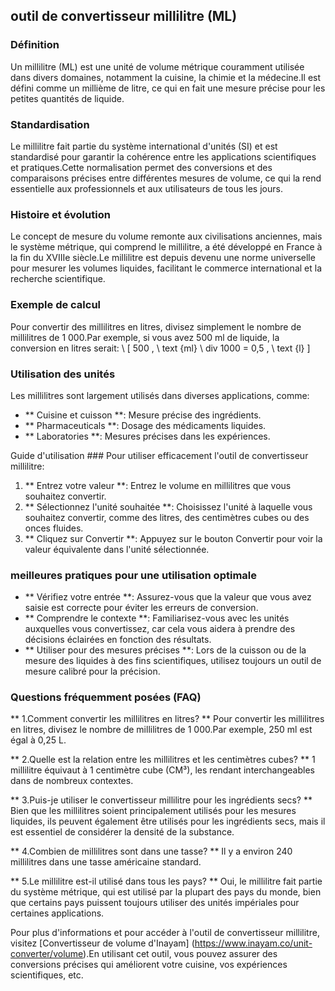 ## outil de convertisseur millilitre (ML)

### Définition
Un millilitre (ML) est une unité de volume métrique couramment utilisée dans divers domaines, notamment la cuisine, la chimie et la médecine.Il est défini comme un millième de litre, ce qui en fait une mesure précise pour les petites quantités de liquide.

### Standardisation
Le millilitre fait partie du système international d'unités (SI) et est standardisé pour garantir la cohérence entre les applications scientifiques et pratiques.Cette normalisation permet des conversions et des comparaisons précises entre différentes mesures de volume, ce qui la rend essentielle aux professionnels et aux utilisateurs de tous les jours.

### Histoire et évolution
Le concept de mesure du volume remonte aux civilisations anciennes, mais le système métrique, qui comprend le millilitre, a été développé en France à la fin du XVIIIe siècle.Le millilitre est depuis devenu une norme universelle pour mesurer les volumes liquides, facilitant le commerce international et la recherche scientifique.

### Exemple de calcul
Pour convertir des millilitres en litres, divisez simplement le nombre de millilitres de 1 000.Par exemple, si vous avez 500 ml de liquide, la conversion en litres serait:
\ [
500 \, \ text {ml} \ div 1000 = 0,5 \, \ text {l}
\]

### Utilisation des unités
Les millilitres sont largement utilisés dans diverses applications, comme:
- ** Cuisine et cuisson **: Mesure précise des ingrédients.
- ** Pharmaceuticals **: Dosage des médicaments liquides.
- ** Laboratories **: Mesures précises dans les expériences.

Guide d'utilisation ###
Pour utiliser efficacement l'outil de convertisseur millilitre:
1. ** Entrez votre valeur **: Entrez le volume en millilitres que vous souhaitez convertir.
2. ** Sélectionnez l'unité souhaitée **: Choisissez l'unité à laquelle vous souhaitez convertir, comme des litres, des centimètres cubes ou des onces fluides.
3. ** Cliquez sur Convertir **: Appuyez sur le bouton Convertir pour voir la valeur équivalente dans l'unité sélectionnée.

### meilleures pratiques pour une utilisation optimale
- ** Vérifiez votre entrée **: Assurez-vous que la valeur que vous avez saisie est correcte pour éviter les erreurs de conversion.
- ** Comprendre le contexte **: Familiarisez-vous avec les unités auxquelles vous convertissez, car cela vous aidera à prendre des décisions éclairées en fonction des résultats.
- ** Utiliser pour des mesures précises **: Lors de la cuisson ou de la mesure des liquides à des fins scientifiques, utilisez toujours un outil de mesure calibré pour la précision.

### Questions fréquemment posées (FAQ)

** 1.Comment convertir les millilitres en litres? **
Pour convertir les millilitres en litres, divisez le nombre de millilitres de 1 000.Par exemple, 250 ml est égal à 0,25 L.

** 2.Quelle est la relation entre les millilitres et les centimètres cubes? **
1 millilitre équivaut à 1 centimètre cube (CM³), les rendant interchangeables dans de nombreux contextes.

** 3.Puis-je utiliser le convertisseur millilitre pour les ingrédients secs? **
Bien que les millilitres soient principalement utilisés pour les mesures liquides, ils peuvent également être utilisés pour les ingrédients secs, mais il est essentiel de considérer la densité de la substance.

** 4.Combien de millilitres sont dans une tasse? **
Il y a environ 240 millilitres dans une tasse américaine standard.

** 5.Le millilitre est-il utilisé dans tous les pays? **
Oui, le millilitre fait partie du système métrique, qui est utilisé par la plupart des pays du monde, bien que certains pays puissent toujours utiliser des unités impériales pour certaines applications.

Pour plus d'informations et pour accéder à l'outil de convertisseur millilitre, visitez [Convertisseur de volume d'Inayam] (https://www.inayam.co/unit-converter/volume).En utilisant cet outil, vous pouvez assurer des conversions précises qui améliorent votre cuisine, vos expériences scientifiques, etc.